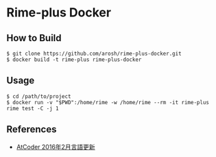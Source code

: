# Rime-plus Docker

## How to Build

```
$ git clone https://github.com/arosh/rime-plus-docker.git
$ docker build -t rime-plus rime-plus-docker
```

## Usage

```
$ cd /path/to/project
$ docker run -v "$PWD":/home/rime -w /home/rime --rm -it rime-plus rime test -C -j 1
```

## References

* [AtCoder 2016年2月言語更新](https://docs.google.com/spreadsheets/d/1X5Yk5PiGx-Otm1JaHpQQzQhEIPj8trofLTkphKX43s0/edit?usp=sharing)
